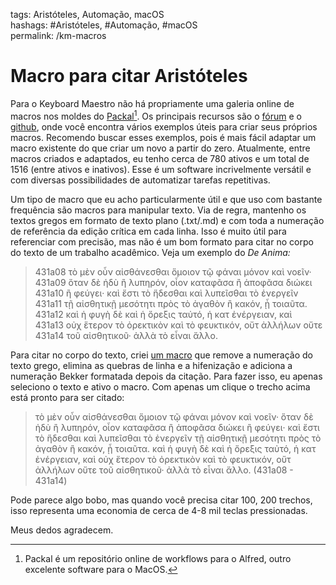 tags: Aristóteles, Automação, macOS  
hashags: #Aristóteles, #Automação, #macOS  
permalink: /km-macros

# Macro para citar Aristóteles  
  
  
Para o Keyboard Maestro não há propriamente uma galeria online de macros nos moldes do [Packal](http://www.packal.org)[^1]. Os principais recursos são o [fórum](https://forum.keyboardmaestro.com) e o [github](https://github.com), onde você encontra vários exemplos úteis para criar seus próprios macros. Recomendo buscar esses exemplos, pois é mais fácil adaptar um macro existente do que criar um novo a partir do zero. Atualmente, entre macros criados e adaptados, eu tenho cerca de 780 ativos e um total de 1516 (entre ativos e inativos). Esse é um software incrivelmente versátil e com diversas possibilidades de automatizar tarefas repetitivas.  
  
Um tipo de macro que eu acho particularmente útil e que uso com bastante frequência são macros para manipular texto. Via de regra, mantenho os textos gregos em formato de texto plano (.txt/.md) e com toda a numeração de referência da edição crítica em cada linha. Isso é muito útil para referenciar com precisão, mas não é um bom formato para citar no corpo do texto de um trabalho acadêmico. Veja um exemplo do *De Anima:*  
  
> 431a08 τὸ μὲν οὖν αἰσθάνεσθαι ὅμοιον τῷ φάναι μόνον καὶ νοεῖν·  
> 431a09 ὅταν δὲ ἡδὺ ἢ λυπηρόν, οἷον καταφᾶσα ἢ ἀποφᾶσα διώκει  
> 431a10 ἢ φεύγει· καὶ ἔστι τὸ ἥδεσθαι καὶ λυπεῖσθαι τὸ ἐνεργεῖν  
> 431a11 τῇ αἰσθητικῇ μεσότητι πρὸς τὸ ἀγαθὸν ἢ κακόν, ᾗ τοιαῦτα.  
> 431a12 καὶ ἡ φυγὴ δὲ καὶ ἡ ὄρεξις ταὐτό, ἡ κατ ἐνέργειαν, καὶ  
> 431a13 οὐχ ἕτερον τὸ ὀρεκτικὸν καὶ τὸ φευκτικόν, οὔτ ἀλλήλων οὔτε  
> 431a14 τοῦ αἰσθητικοῦ· ἀλλὰ τὸ εἶναι ἄλλο.  
  
Para citar no corpo do texto, criei [um macro](https://github.com/bcdavasconcelos/mykmmlibrary/tree/master/Text%20Manipulation#normalize-greek-text) que remove a numeração do texto grego, elimina as quebras de linha e a hifenização e adiciona a numeração Bekker formatada depois da citação. Para fazer isso, eu apenas seleciono o texto e ativo o macro. Com apenas um clique o trecho acima está pronto para ser citado:  
  
> τὸ μὲν οὖν αἰσθάνεσθαι ὅμοιον τῷ φάναι μόνον καὶ νοεῖν· ὅταν δὲ ἡδὺ ἢ λυπηρόν, οἷον καταφᾶσα ἢ ἀποφᾶσα διώκει ἢ φεύγει· καὶ ἔστι τὸ ἥδεσθαι καὶ λυπεῖσθαι τὸ ἐνεργεῖν τῇ αἰσθητικῇ μεσότητι πρὸς τὸ ἀγαθὸν ἢ κακόν, ᾗ τοιαῦτα. καὶ ἡ φυγὴ δὲ καὶ ἡ ὄρεξις ταὐτό, ἡ κατ ἐνέργειαν, καὶ οὐχ ἕτερον τὸ ὀρεκτικὸν καὶ τὸ φευκτικόν, οὔτ ἀλλήλων οὔτε τοῦ αἰσθητικοῦ· ἀλλὰ τὸ εἶναι ἄλλο. (431a08 - 431a14)  
  
Pode parece algo bobo, mas quando você precisa citar 100, 200 trechos, isso representa uma economia de cerca de 4-8 mil teclas pressionadas.  
  
Meus dedos agradecem.  
  
[^1]: Packal é um repositório online de workflows para o Alfred, outro excelente software para o MacOS.  
  
